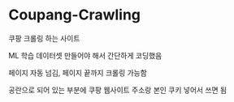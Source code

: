 # Coupang-Crawling

쿠팡 크롤링 하는 사이트

ML 학습 데이터셋 만들어야 해서 간단하게 코딩했음

페이지 자동 넘김, 페이지 끝까지 크롤링 가능함

공란으로 되어 있는 부분에 쿠팡 웹사이트 주소랑 본인 쿠키 넣어서 쓰면 됨
